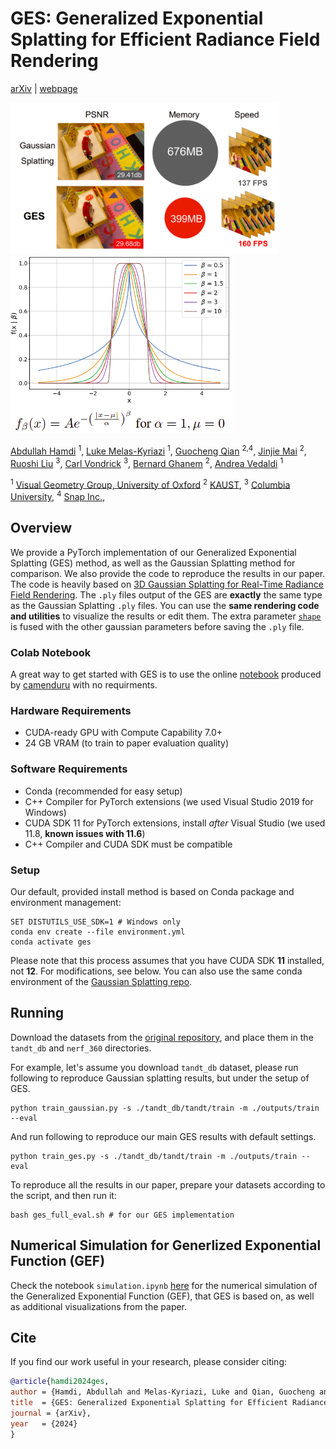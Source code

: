 # GES: Generalized Exponential Splatting for Efficient Radiance Field Rendering
[arXiv](https://arxiv.org/abs/2402.10128) | [webpage](https://abdullahamdi.com/ges/)

<img src="assets/teaser.png" width="430" /> <img src="assets/gef_eq.png" width="360" />

[Abdullah Hamdi](https://abdullahamdi.com/) <sup>1</sup>, [Luke Melas-Kyriazi](https://lukemelas.github.io/) <sup>1</sup>, [Guocheng Qian](https://guochengqian.github.io/) <sup>2,4</sup>, [Jinjie Mai](https://cemse.kaust.edu.sa/people/person/jinjie-mai) <sup>2</sup>, [Ruoshi Liu](https://ruoshiliu.github.io/) <sup>3</sup>, [Carl Vondrick](https://www.cs.columbia.edu/~vondrick/) <sup>3</sup>, [Bernard Ghanem](https://www.bernardghanem.com/) <sup>2</sup>, [Andrea Vedaldi](https://www.robots.ox.ac.uk/~vedaldi/) <sup>1</sup>

<sup>1</sup> [Visual Geometry Group, University of Oxford](http://www.robots.ox.ac.uk/~vgg/)
<sup>2</sup> [KAUST](https://www.kaust.edu.sa/),
<sup>3</sup> [Columbia University](https://www.columbia.edu/),
<sup>4</sup> [Snap Inc.](https://www.snap.com/),


## Overview

We provide a PyTorch implementation of our Generalized Exponential Splatting (GES) method, as well as the Gaussian Splatting method for comparison. We also provide the code to reproduce the results in our paper. The code is heavily based on [3D Gaussian Splatting for Real-Time Radiance Field Rendering](https://repo-sam.inria.fr/fungraph/3d-gaussian-splatting/). The `.ply` files output of the GES  are __exactly__ the same type as the Gaussian Splatting `.ply` files. You can use the __same rendering code and utilities__ to visualize the results or edit them. The extra parameter [`shape`](https://github.com/ajhamdi/ges-splatting/blob/f66ba3457f0bc15231e2009e219d34894130abac/scene/laplacian_model.py#L160) is fused with the other gaussian parameters before saving the `.ply` file.    

### Colab Notebook
A great way to get started with GES is to use the online [notebook](https://github.com/camenduru/ges-splatting-jupyter) produced by [camenduru](https://github.com/camenduru) with no requirments.


### Hardware Requirements

- CUDA-ready GPU with Compute Capability 7.0+
- 24 GB VRAM (to train to paper evaluation quality)

### Software Requirements
- Conda (recommended for easy setup)
- C++ Compiler for PyTorch extensions (we used Visual Studio 2019 for Windows)
- CUDA SDK 11 for PyTorch extensions, install *after* Visual Studio (we used 11.8, **known issues with 11.6**)
- C++ Compiler and CUDA SDK must be compatible

### Setup

Our default, provided install method is based on Conda package and environment management:
```shell
SET DISTUTILS_USE_SDK=1 # Windows only
conda env create --file environment.yml
conda activate ges
```
Please note that this process assumes that you have CUDA SDK **11** installed, not **12**. For modifications, see below. You can also use the same conda environment of the [Gaussian Splatting repo](https://repo-sam.inria.fr/fungraph/3d-gaussian-splatting/).


## Running
Download the datasets from the [original repository](https://repo-sam.inria.fr/fungraph/3d-gaussian-splatting/), and place them in the `tandt_db` and `nerf_360` directories.


For example, let's assume you download `tandt_db` dataset, please run following to reproduce Gaussian splatting results, but under the setup of GES.
```
python train_gaussian.py -s ./tandt_db/tandt/train -m ./outputs/train --eval 
```

And run following to reproduce our main GES results with default settings.

```
python train_ges.py -s ./tandt_db/tandt/train -m ./outputs/train --eval 
```



To reproduce all the results in our paper, prepare your datasets according to the script, and then run it:

```
bash ges_full_eval.sh # for our GES implementation
```



## Numerical Simulation for Generlized Exponential Function (GEF)

Check the notebook `simulation.ipynb` [here](https://github.com/ajhamdi/ges-splatting/blob/main/simulation.ipynb) for the numerical simulation of the Generalized Exponential Function (GEF), that GES is based on, as well as additional visualizations from the paper.

## Cite
If you find our work useful in your research, please consider citing:

```bibtex
@article{hamdi2024ges,
author = {Hamdi, Abdullah and Melas-Kyriazi, Luke and Qian, Guocheng and Mai, Jinjie and Liu, Ruoshi and Vondrick, Carl and Ghanem, Bernard and Vedaldi, Andrea},
title  = {GES: Generalized Exponential Splatting for Efficient Radiance Field Rendering},
journal = {arXiv},
year   = {2024}
}
```
